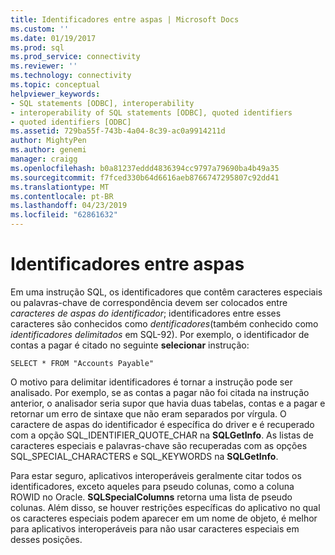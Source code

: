 ```yaml
---
title: Identificadores entre aspas | Microsoft Docs
ms.custom: ''
ms.date: 01/19/2017
ms.prod: sql
ms.prod_service: connectivity
ms.reviewer: ''
ms.technology: connectivity
ms.topic: conceptual
helpviewer_keywords:
- SQL statements [ODBC], interoperability
- interoperability of SQL statements [ODBC], quoted identifiers
- quoted identifiers [ODBC]
ms.assetid: 729ba55f-743b-4a04-8c39-ac0a9914211d
author: MightyPen
ms.author: genemi
manager: craigg
ms.openlocfilehash: b0a81237eddd4836394cc9797a79690ba4b49a35
ms.sourcegitcommit: f7fced330b64d6616aeb8766747295807c92dd41
ms.translationtype: MT
ms.contentlocale: pt-BR
ms.lasthandoff: 04/23/2019
ms.locfileid: "62861632"
---
```

# <a name="quoted-identifiers"></a>Identificadores entre aspas
Em uma instrução SQL, os identificadores que contêm caracteres especiais ou palavras-chave de correspondência devem ser colocados entre *caracteres de aspas do identificador*; identificadores entre esses caracteres são conhecidos como *dentificadores*(também conhecido como *identificadores delimitados* em SQL-92). Por exemplo, o identificador de contas a pagar é citado no seguinte **selecionar** instrução:  
  
```  
SELECT * FROM "Accounts Payable"  
```  
  
 O motivo para delimitar identificadores é tornar a instrução pode ser analisado. Por exemplo, se as contas a pagar não foi citada na instrução anterior, o analisador seria supor que havia duas tabelas, contas e a pagar e retornar um erro de sintaxe que não eram separados por vírgula. O caractere de aspas do identificador é específica do driver e é recuperado com a opção SQL_IDENTIFIER_QUOTE_CHAR na **SQLGetInfo**. As listas de caracteres especiais e palavras-chave são recuperadas com as opções SQL_SPECIAL_CHARACTERS e SQL_KEYWORDS na **SQLGetInfo**.  
  
 Para estar seguro, aplicativos interoperáveis geralmente citar todos os identificadores, exceto aqueles para pseudo colunas, como a coluna ROWID no Oracle. **SQLSpecialColumns** retorna uma lista de pseudo colunas. Além disso, se houver restrições específicas do aplicativo no qual os caracteres especiais podem aparecer em um nome de objeto, é melhor para aplicativos interoperáveis para não usar caracteres especiais em desses posições.

